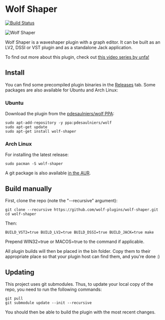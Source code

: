 # Wolf Shaper
[![Build Status](https://img.shields.io/github/workflow/status/wolf-plugins/wolf-shaper/Wolf%20Shaper%20CI.svg?logo=github)](https://github.com/wolf-plugins/wolf-shaper/actions?query=workflow%3A%22Wolf+Shaper+CI%22)

![Wolf Shaper](https://raw.githubusercontent.com/wolf-plugins/wolf-shaper/master/docs/images/screenshot.png)

Wolf Shaper is a waveshaper plugin with a graph editor. It can be built as an LV2, DSSI or VST plugin and as a standalone Jack application.

To find out more about this plugin, check out [this video series by unfa!](https://www.youtube.com/watch?v=2NViimz9Tnw)

## Install

You can find some precompiled plugin binaries in the [Releases](https://github.com/wolf-plugins/wolf-shaper/releases) tab. Some packages are also available for Ubuntu and Arch Linux:

### Ubuntu
Download the plugin from the [pdesaulniers/wolf PPA](https://launchpad.net/~pdesaulniers/+archive/ubuntu/wolf):
```
sudo apt-add-repository -y ppa:pdesaulniers/wolf
sudo apt-get update
sudo apt-get install wolf-shaper
```
### Arch Linux
For installing the latest release:
```
sudo pacman -S wolf-shaper
```
A git package is also available [in the AUR](https://aur.archlinux.org/packages/wolf-shaper-git/).

## Build manually

First, clone the repo (note the "--recursive" argument):

```
git clone --recursive https://github.com/wolf-plugins/wolf-shaper.git
cd wolf-shaper
```

Then:

```
BUILD_VST2=true BUILD_LV2=true BUILD_DSSI=true BUILD_JACK=true make
```

Prepend WIN32=true or MACOS=true to the command if applicable.

All plugin builds will then be placed in the bin folder. Copy them to their appropriate place so that your plugin host can find them, and you're done :)

## Updating

This project uses git submodules. Thus, to update your local copy of the repo, you need to run the following commands:
```
git pull
git submodule update --init --recursive
```
You should then be able to build the plugin with the most recent changes.
